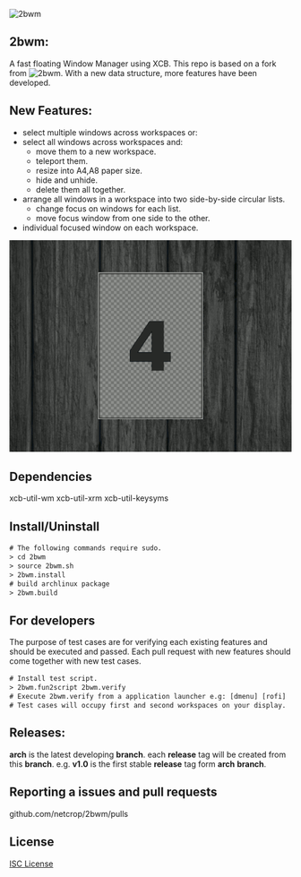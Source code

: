 ![2bwm](https://raw.github.com/venam/2bwm/master/2bWM.png)

## 2bwm:
A fast floating Window Manager using XCB. 
This repo is based on a fork from ![2bwm](https://github.com/venam/2bwm).
With a new data structure, more features have been developed.

## New Features:
* select multiple windows across workspaces or:
* select all windows across workspaces and:
    *  move them to a new workspace.
    *  teleport them.
    *  resize into A4,A8 paper size.
	*  hide and unhide.
    *  delete them all together.
* arrange all windows in a workspace into two side-by-side circular lists.
    * change focus on windows for each list.
    * move focus window from one side to the other.
* individual focused window on each workspace.

![Side by side](misc/sidebyside.gif?raw=true "")

## Dependencies
xcb-util-wm
xcb-util-xrm
xcb-util-keysyms
## Install/Uninstall
```
# The following commands require sudo.
> cd 2bwm
> source 2bwm.sh
> 2bwm.install
# build archlinux package
> 2bwm.build
```
## For developers
The purpose of test cases are for verifying each existing features and should be executed and passed.
Each pull request with new features should come together with new test cases. 
```
# Install test script.
> 2bwm.fun2script 2bwm.verify
# Execute 2bwm.verify from a application launcher e.g: [dmenu] [rofi]
# Test cases will occupy first and second workspaces on your display.
```
## Releases:
**arch** is the latest developing **branch**.
each **release** tag will be created from this **branch**.
e.g. **v1.0** is the first stable **release** tag form **arch** **branch**.

## Reporting a issues and pull requests
github.com/netcrop/2bwm/pulls

## License

[ISC License](LICENSE?raw=true "")
